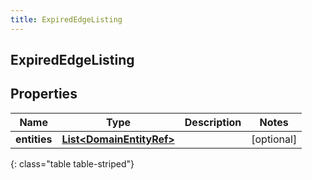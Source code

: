```yaml
---
title: ExpiredEdgeListing
---
```


## ExpiredEdgeListing

## Properties

| Name         | Type                                                                       | Description | Notes      |
| ------------ | -------------------------------------------------------------------------- | ----------- | ---------- |
| **entities** | <!----><!---->[**List&lt;DomainEntityRef&gt;**](DomainEntityRef.md)<!----> |             | [optional] |

{: class="table table-striped"}
